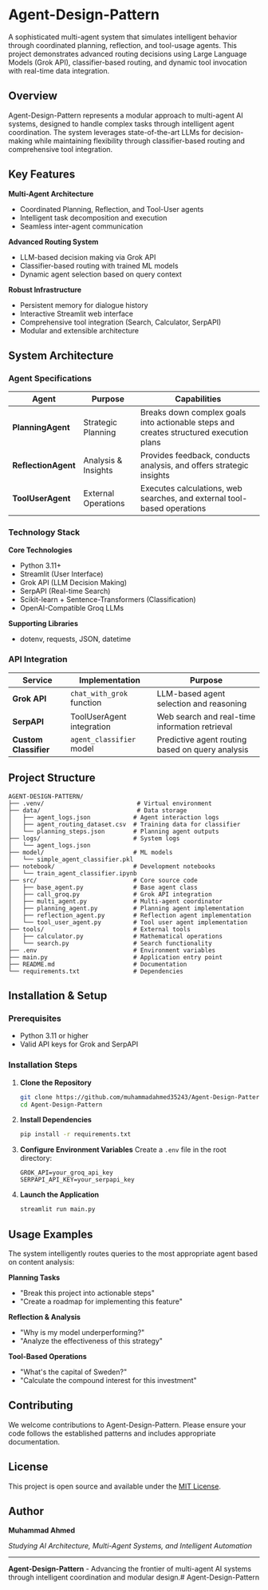 # Agent-Design-Pattern

A sophisticated multi-agent system that simulates intelligent behavior through coordinated planning, reflection, and tool-usage agents. This project demonstrates advanced routing decisions using Large Language Models (Grok API), classifier-based routing, and dynamic tool invocation with real-time data integration.

## Overview

Agent-Design-Pattern represents a modular approach to multi-agent AI systems, designed to handle complex tasks through intelligent agent coordination. The system leverages state-of-the-art LLMs for decision-making while maintaining flexibility through classifier-based routing and comprehensive tool integration.

## Key Features

**Multi-Agent Architecture**
- Coordinated Planning, Reflection, and Tool-User agents
- Intelligent task decomposition and execution
- Seamless inter-agent communication

**Advanced Routing System**
- LLM-based decision making via Grok API
- Classifier-based routing with trained ML models
- Dynamic agent selection based on query context

**Robust Infrastructure**
- Persistent memory for dialogue history
- Interactive Streamlit web interface
- Comprehensive tool integration (Search, Calculator, SerpAPI)
- Modular and extensible architecture

## System Architecture

### Agent Specifications

| Agent | Purpose | Capabilities |
|-------|---------|--------------|
| **PlanningAgent** | Strategic Planning | Breaks down complex goals into actionable steps and creates structured execution plans |
| **ReflectionAgent** | Analysis & Insights | Provides feedback, conducts analysis, and offers strategic insights |
| **ToolUserAgent** | External Operations | Executes calculations, web searches, and external tool-based operations |

### Technology Stack

**Core Technologies**
- Python 3.11+
- Streamlit (User Interface)
- Grok API (LLM Decision Making)
- SerpAPI (Real-time Search)
- Scikit-learn + Sentence-Transformers (Classification)
- OpenAI-Compatible Groq LLMs

**Supporting Libraries**
- dotenv, requests, JSON, datetime

### API Integration

| Service | Implementation | Purpose |
|---------|---------------|---------|
| **Grok API** | `chat_with_grok` function | LLM-based agent selection and reasoning |
| **SerpAPI** | ToolUserAgent integration | Web search and real-time information retrieval |
| **Custom Classifier** | `agent_classifier` model | Predictive agent routing based on query analysis |

## Project Structure

```
AGENT-DESIGN-PATTERN/
├── .venv/                          # Virtual environment
├── data/                           # Data storage
│   ├── agent_logs.json            # Agent interaction logs
│   ├── agent_routing_dataset.csv  # Training data for classifier
│   └── planning_steps.json        # Planning agent outputs
├── logs/                          # System logs
│   └── agent_logs.json
├── model/                         # ML models
│   └── simple_agent_classifier.pkl
├── notebook/                      # Development notebooks
│   └── train_agent_classifier.ipynb
├── src/                           # Core source code
│   ├── base_agent.py              # Base agent class
│   ├── call_groq.py               # Grok API integration
│   ├── multi_agent.py             # Multi-agent coordinator
│   ├── planning_agent.py          # Planning agent implementation
│   ├── reflection_agent.py        # Reflection agent implementation
│   └── tool_user_agent.py         # Tool user agent implementation
├── tools/                         # External tools
│   ├── calculator.py              # Mathematical operations
│   └── search.py                  # Search functionality
├── .env                           # Environment variables
├── main.py                        # Application entry point
├── README.md                      # Documentation
└── requirements.txt               # Dependencies
```

## Installation & Setup

### Prerequisites
- Python 3.11 or higher
- Valid API keys for Grok and SerpAPI

### Installation Steps

1. **Clone the Repository**
   ```bash
   git clone https://github.com/muhammadahmed35243/Agent-Design-Pattern.git
   cd Agent-Design-Pattern
   ```

2. **Install Dependencies**
   ```bash
   pip install -r requirements.txt
   ```

3. **Configure Environment Variables**
   Create a `.env` file in the root directory:
   ```env
   GROK_API=your_groq_api_key
   SERPAPI_API_KEY=your_serpapi_key
   ```

4. **Launch the Application**
   ```bash
   streamlit run main.py
   ```

## Usage Examples

The system intelligently routes queries to the most appropriate agent based on content analysis:

**Planning Tasks**
- "Break this project into actionable steps"
- "Create a roadmap for implementing this feature"

**Reflection & Analysis**
- "Why is my model underperforming?"
- "Analyze the effectiveness of this strategy"

**Tool-Based Operations**
- "What's the capital of Sweden?"
- "Calculate the compound interest for this investment"

## Contributing

We welcome contributions to Agent-Design-Pattern. Please ensure your code follows the established patterns and includes appropriate documentation.

## License

This project is open source and available under the [MIT License](LICENSE).

## Author

**Muhammad Ahmed**

*Studying AI Architecture, Multi-Agent Systems, and Intelligent Automation*

---

**Agent-Design-Pattern** - Advancing the frontier of multi-agent AI systems through intelligent coordination and modular design.#   A g e n t - D e s i g n - P a t t e r n  
 